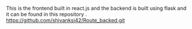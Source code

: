 This is the frontend built in react.js and the backend is built using flask and it can be found in this repository . 
https://github.com/shivanksi42/Route_backed.git


